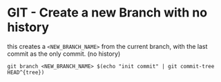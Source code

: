 # GIT - Create a new Branch with no history


this creates a `<NEW_BRANCH_NAME>` from the current branch, with the last commit as the only commit. (no history)

```
git branch <NEW_BRANCH_NAME> $(echo "init commit" | git commit-tree HEAD^{tree})
```



